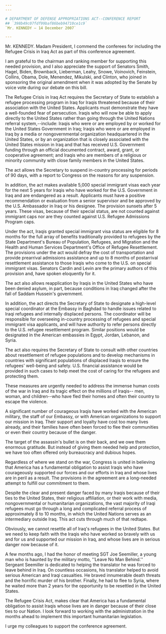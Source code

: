 ```yaml
---
---

# DEPARTMENT OF DEFENSE APPROPRIATIONS ACT--CONFERENCE REPORT
## `398b49c07fdf99baf86beb94710ce1c9`
`Mr. KENNEDY — 14 December 2007`

---
```



Mr. KENNEDY. Madam President, I commend the conferees for including 
the Refugee Crisis in Iraq Act as part of this conference agreement.

I am grateful to the chairman and ranking member for supporting this 
needed provision, and I also appreciate the support of Senators Smith, 
Hagel, Biden, Brownback, Lieberman, Leahy, Snowe, Voinovich, Feinstein, 
Collins, Obama, Dole, Menendez, Mikulski, and Clinton, who joined in 
sponsoring the original amendment when it was adopted by the Senate by 
voice vote during our debate on this bill.

The Refugee Crisis in Iraq Act requires the Secretary of State to 
establish a refugee processing program in Iraq for Iraqis threatened 
because of their association with the United States. Applicants must 
demonstrate they have a well-founded fear of persecution. Iraqis who 
will now be able to apply directly to the United States rather than 
going through the United Nations referral system,--include: Iraqis who 
were or are employed by or worked for the United States Government in 
Iraq; Iraqis who were or are employed in Iraq by a media or 
nongovernmental organization headquartered in the United States, or by 
an organization that is closely associated with the United States 
mission in Iraq and that has received U.S. Government funding through 
an official documented contract, award, grant, or cooperative 
agreement; and Iraqis who are members of a religious or minority 
community with close family members in the United States.

The act allows the Secretary to suspend in-country processing for 
periods of 90 days, with a report to Congress on the reasons for any 
suspension.

In addition, the act makes available 5,000 special immigrant visas 
each year for the next 5 years for Iraqis who have worked for the U.S. 
Government in Iraq and are endangered as a result. Applicants must have 
a positive recommendation or evaluation from a senior supervisor and be 
approved by the U.S. Ambassador in Iraq or his designee. The provision 
sunsets after 5 years. These visas, because of their special status, 
are not counted against immigrant caps nor are they counted against 
U.S. Refugee Admissions Program caps.

Under the act, Iraqis granted special immigrant visa status are 
eligible for 8 months for the full array of benefits traditionally 
provided to refugees by the State Department's Bureau of Population, 
Refugees, and Migration and the Health and Human Services Department's 
Office of Refugee Resettlement. The provisions under the act would 
defray the cost of transportation and provide prearrival admissions 
assistance and up to 8 months of postarrival resettlement assistance to 
those Iraqis who come to the U.S. on special immigrant visas. Senators 
Cardin and Levin are the primary authors of this provision and, have 
spoken eloquently for it.

The act also allows reapplication by Iraqis in the United States who 
have been denied asylum, in part, because conditions in Iraq changed 
after the fall of Saddam Hussein's government.

In addition, the act directs the Secretary of State to designate a 
high-level special coordinator at the Embassy in Baghdad to handle 
issues related to Iraqi refugees and internally displaced persons. The 
coordinator will be responsible for overseeing in-country processing of 
refugees and special immigrant visa applicants, and will have authority 
to refer persons directly to the U.S. refugee resettlement program. 
Similar positions would be designated in the American embassies in 
Egypt, Jordan, Lebanon, and Syria.

The act also requires the Secretary of State to consult with other 
countries about resettlement of refugee populations and to develop 
mechanisms in countries with significant populations of displaced 
Iraqis to ensure the refugees' well-being and safety. U.S. financial 
assistance would be provided in such cases to help meet the cost of 
caring for the refugees and protecting them.

These measures are urgently needed to address the immense human costs 
of the war in Iraq and its tragic effect on the millions of Iraqis--
men, woman, and children--who have fled their homes and often their 
country to escape the violence.

A significant number of courageous Iraqis have worked with the 
American military, the staff of our Embassy, or with American 
organizations to support our mission in Iraq. Their support and loyalty 
have cost too many lives already, and their families have often been 
forced to flee their communities or even their country because of the 
danger.

The target of the assassin's bullet is on their back, and we owe them 
enormous gratitude. But instead of giving them needed help and 
protection, we have too often offered only bureaucracy and dubious 
hopes.

Regardless of where we stand on the war, Congress is united in 
believing that America has a fundamental obligation to assist Iraqis 
who have courageously supported our forces and our efforts in Iraq and 
whose lives are in peril as a result. The provisions in the agreement 
are a long-needed attempt to fulfill our commitment to them.

Despite the clear and present danger faced by many Iraqis because of 
their ties to the United States, their religious affiliation, or their 
work with media, nongovernmental or humanitarian organizations, the 
vast majority of Iraqi refugees must go through a long and complicated 
referral process of approximately 8 to 10 months, in which the United 
Nations serves as an intermediary outside Iraq. This act cuts through 
much of that redtape.

Obviously, we cannot resettle all of Iraq's refugees in the United 
States. But we need to keep faith with the Iraqis who have worked so 
bravely with us and for us and supported our mission in Iraq, and whose 
lives are in serious danger now because of it.

A few months ago, I had the honor of meeting SGT Joe Seemiller, a 
young man who is haunted by the military motto, ''Leave No Man 
Behind.'' Sergeant Seemiller is dedicated to helping the translator he 
was forced to leave behind in Iraq. On countless occasions, his 
translator helped to avoid serious American and Iraqi casualties. He 
braved innumerable death threats and the horrific murder of his 
brother. Finally, he had to flee to Syria, where he waited more than 2 
years for the opportunity to be resettled in the United States.

The Refugee Crisis Act, makes clear that America has a fundamental 
obligation to assist Iraqis whose lives are in danger because of their 
close ties to our Nation. I look forward to working with the 
administration in the months ahead to implement this important 
humanitarian legislation.

I urge my colleagues to support the conference agreement.
